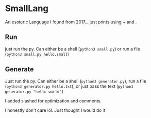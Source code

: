 # SmallLang
An esoteric Language I found from 2017... just prints using + and .

## Run
just run the py. Can either be a shell (`python3 small.py`) or run a file (`python3 small.py hello.small`)

## Generate
Just run the py. Can either be a shell (`python3 generator.py`), run a file (`python3 generator.py hello.txt`), or just pass the text (`python3 generator.py "hello world"`)

I added slashed for optimization and comments.

I honestly don't care lol. Just thought I would do it
